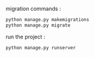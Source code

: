 migration commands : 

```bash
python manage.py makemigrations
python manage.py migrate
```

run the project : 

```bash
python manage.py runserver
```
